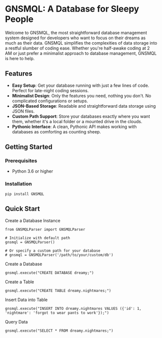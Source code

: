 # GNSMQL: A Database for Sleepy People

Welcome to GNSMQL, the most straightforward database management system designed for developers who want to focus on their dreams as much as their data. GNSMQL simplifies the complexities of data storage into a restful slumber of coding ease. Whether you're half-awake coding at 2 AM or just prefer a minimalist approach to database management, GNSMQL is here to help.

## Features

- **Easy Setup**: Get your database running with just a few lines of code. Perfect for late-night coding sessions.
- **Minimalist Design**: Only the features you need, nothing you don't. No complicated configurations or setups.
- **JSON-Based Storage**: Readable and straightforward data storage using JSON files.
- **Custom Path Support**: Store your databases exactly where you want them, whether it's a local folder or a mounted drive in the clouds.
- **Pythonic Interface**: A clean, Pythonic API makes working with databases as comforting as counting sheep.
## Getting Started
### Prerequisites
- Python 3.6 or higher

### Installation
```pip install GNSMQL```

## Quick Start
Create a Database Instance
```
from GNSMQLParser import GNSMQLParser

# Initialize with default path
gnsmql = GNSMQLParser()

# Or specify a custom path for your database
# gnsmql = GNSMQLParser('/path/to/your/custom/db')
```

Create a Database
```
gnsmql.execute("CREATE DATABASE dreamy;")
```
Create a Table
```
gnsmql.execute("CREATE TABLE dreamy.nightmares;")
```
Insert Data into Table
```
gnsmql.execute("INSERT INTO dreamy.nightmares VALUES ({'id': 1, 'nightmare': 'forgot to wear pants to work'});")
```
Query Data
```
gnsmql.execute("SELECT * FROM dreamy.nightmares;")
```
